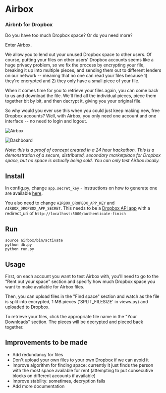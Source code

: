 # Airbox
### Airbnb for Dropbox

Do you have too much Dropbox space? Or do you need more?

Enter Airbox.

We allow you to lend out your unused Dropbox space to other users. Of course, putting your files on other users' Dropbox accounts seems like a huge privacy problem, so we fix the process by encrypting your file, breaking it up into multiple pieces, and sending them out to different lenders on our network -- meaning that no one can read your files because 1) they're encrypted and 2) they only have a small piece of your file.

When it comes time for you to retrieve your files again, you can come back to us and download the file. We'll find all the individual pieces, piece them together bit by bit, and then decrypt it, giving you your original file.

So why would you ever use this when you could just keep making new, free Dropbox accounts? Well, with Airbox, you only need one account and one interface -- no need to login and logout.

![Airbox](http://i.imgur.com/vkGXblD.png)

![Dashboard](http://i.imgur.com/3HqUrpW.png)

*Note: this is a proof of concept created in a 24 hour hackathon. This is a demonstration of a secure, distributed, secondary marketplace for Dropbox space, but no space is actually being sold. You can only test Airbox locally.*

## Install

In config.py, change `app.secret_key` - instructions on how to generate one are available [here](http://flask.pocoo.org/docs/0.10/quickstart/#sessions).

You also need to change `AIRBOX_DROPBOX_APP_KEY` and `AIRBOX_DROPBOX_APP_SECRET`. This needs to be a [Dropbox API app](https://www.dropbox.com/developers/apps) with a redirect_uri of `http://localhost:5000/authenticate-finish`

## Run

    source airbox/bin/activate
    python db.py
    python run.py

## Usage

First, on each account you want to test Airbox with, you'll need to go to the "Rent out your space" section and specify how much Dropbox space you want to make available for Airbox files.

Then, you can upload files in the "Find space" section and watch as the file is split into encrypted, 1 MB pieces ('SPLIT_FILESIZE' in views.py) and uploaded to Dropbox.

To retrieve your files, click the appropriate file name in the "Your Downloads" section. The pieces will be decrypted and pieced back together.

## Improvements to be made

- Add redundancy for files
- Don't upload your own files to your own Dropbox if we can avoid it
- Improve algorithm for finding space: currently it just finds the person with the most space available for rent (attempting to put consecutive blocks on different accounts if available)
- Improve stability: sometimes, decryption fails
- Add more documentation
